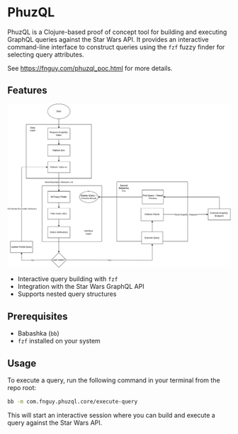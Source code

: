 # PhuzQL

PhuzQL is a Clojure-based proof of concept tool for building and executing
GraphQL queries against the Star Wars API. It provides an interactive
command-line interface to construct queries using the `fzf` fuzzy finder for
selecting query attributes.

See https://fnguy.com/phuzql_poc.html for more details.

## Features

![PhuzQL Flowchart](assets/phuzql_flowchart.png)

- Interactive query building with `fzf`
- Integration with the Star Wars GraphQL API
- Supports nested query structures

## Prerequisites

- Babashka (`bb`)
- `fzf` installed on your system

## Usage

To execute a query, run the following command in your terminal from the repo root:

```bash
bb -m com.fnguy.phuzql.core/execute-query
```

This will start an interactive session where you can build and execute a query
against the Star Wars API.
